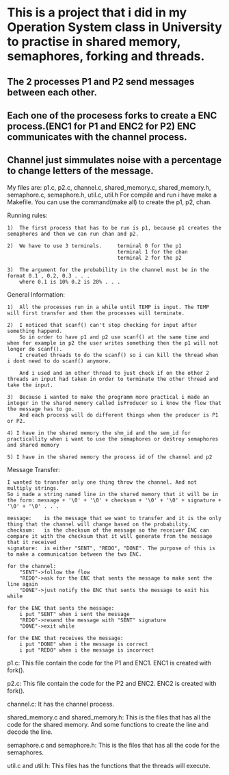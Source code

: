 # This is a project that i did in my Operation System class in University to practise in shared memory, semaphores, forking and threads.
## The 2 processes P1 and P2 send messages between each other.
## Each one of the procesess forks to create a ENC process.(ENC1 for P1 and ENC2 for P2) ENC communicates with the channel process.
## Channel just simmulates noise with a percentage to change letters of the message.

My files are: p1.c, p2.c, channel.c, shared_memory.c, shared_memory.h, semaphore.c, semaphore.h, util.c, util.h
For compile and run i have make a Makefile. You can use the command(make all) to create the p1, p2, chan.

Running rules:

    1)  The first process that has to be run is p1, because p1 creates the semaphores and then we can run chan and p2.

    2)  We have to use 3 terminals.     terminal 0 for the p1
                                        terminal 1 for the chan
                                        terminal 2 for the p2

    3)  The argument for the probability in the channel must be in the format 0.1 , 0.2, 0.3 . . .
        where 0.1 is 10% 0.2 is 20% . . .

General Information:

    1)  All the processes run in a while until TEMP is input. The TEMP will first transfer and then the processes will terminate.

    2)  I noticed that scanf() can't stop checking for input after something happend.
        So in order to have p1 and p2 use scanf() at the same time and when for example in p2 the user writes something then the p1 will not longer do scanf().
        I created threads to do the scanf() so i can kill the thread when i dont need to do scanf() anymore.

        And i used and an other thread to just check if on the other 2 threads an input had taken in order to terminate the other thread and take the input.

    3)  Because i wanted to make the programm more practical i made an integer in the shared memory called isProducer so i know the flow that the message has to go.
        And each process will do different things when the producer is P1 or P2.
    
    4) I have in the shared memory the shm_id and the sem_id for practicallity when i want to use the semaphores or destroy semaphores and shared memory

    5) I have in the shared memory the process id of the channel and p2

Message Transfer:

    I wanted to transfer only one thing throw the channel. And not multiply strings.
    So i made a string named line in the shared memory that it will be in the form: message + '\0' + '\0' + checksum + '\0' + '\0' + signature + '\0' + '\0' . . .

    message:    is the message that we want to transfer and it is the only thing that the channel will change based on the probability.
    checksum:   is the checksum of the message so the receiver ENC can compare it with the checksum that it will generate from the message that it received
    signature:  is either "SENT", "REDO", "DONE". The purpose of this is to make a communication between the two ENC.

    for the channel:
        "SENT"->follow the flow
        "REDO"->ask for the ENC that sents the message to make sent the line again
        "DONE"->just notify the ENC that sents the message to exit his while

    for the ENC that sents the message:
        i put "SENT" when i sent the message
        "REDO"->resend the message with "SENT" signature
        "DONE"->exit while

    for the ENC that receives the message:
        i put "DONE" when i the message is correct
        i put "REDO" when i the message is incorrect

p1.c:
    This file contain the code for the P1 and ENC1.
    ENC1 is created with fork().

p2.c:
    This file contain the code for the P2 and ENC2.
    ENC2 is created with fork().

channel.c:
    It has the channel process.

shared_memory.c and shared_memory.h:
    This is the files that has all the code for the shared memory.
    And some functions to create the line and decode the line.

semaphore.c and semaphore.h:
    This is the files that has all the code for the semaphores.

util.c and util.h:
    This files has the functions that the threads will execute.
